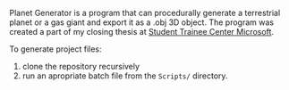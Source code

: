 Planet Generator is a program that can procedurally generate a terrestrial planet or a gas giant and export it as a .obj 3D object. The program was created a part of my closing thesis at [Student Trainee Center Microsoft](https://stcmicrosoft.sk).

To generate project files:
1. clone the repository recursively
2. run an apropriate batch file from the `Scripts/` directory.

